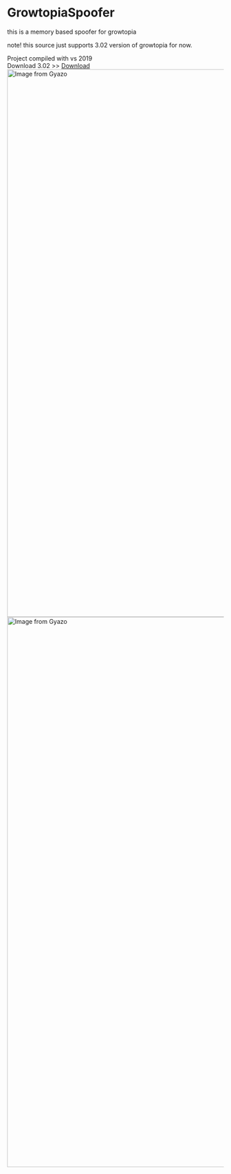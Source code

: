 # GrowtopiaSpoofer
this is a memory based spoofer for growtopia <footer>
note! this source just supports 3.02 version of growtopia for now.</footer>
<footer>Project compiled with vs 2019</footer>


 <footer>Download 3.02 >> <a href="https://ubistatic-a.akamaihd.net/0098/CDNContent48/GrowtopiaInstaller.exe">Download</a></footer>
<footer><a href="https://gyazo.com/804a0f16d367c4f76f807916e50ca02f"><img src="https://i.gyazo.com/804a0f16d367c4f76f807916e50ca02f.gif" alt="Image from Gyazo" width="1274"/></a>
<a href="https://gyazo.com/0a870a247b9487ca6b1979f3d164aaa9"><img src="https://i.gyazo.com/0a870a247b9487ca6b1979f3d164aaa9.gif" alt="Image from Gyazo" width="1280"/></a>
